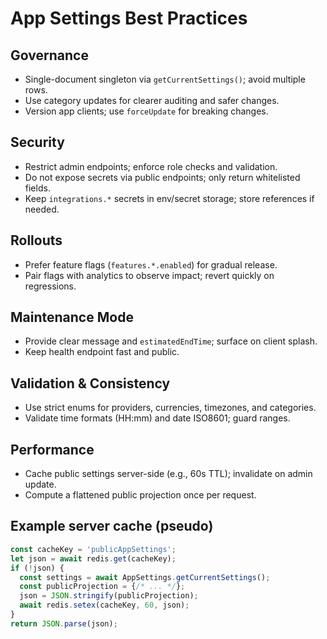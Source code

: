 # App Settings Best Practices

## Governance
- Single-document singleton via `getCurrentSettings()`; avoid multiple rows.
- Use category updates for clearer auditing and safer changes.
- Version app clients; use `forceUpdate` for breaking changes.

## Security
- Restrict admin endpoints; enforce role checks and validation.
- Do not expose secrets via public endpoints; only return whitelisted fields.
- Keep `integrations.*` secrets in env/secret storage; store references if needed.

## Rollouts
- Prefer feature flags (`features.*.enabled`) for gradual release.
- Pair flags with analytics to observe impact; revert quickly on regressions.

## Maintenance Mode
- Provide clear message and `estimatedEndTime`; surface on client splash.
- Keep health endpoint fast and public.

## Validation & Consistency
- Use strict enums for providers, currencies, timezones, and categories.
- Validate time formats (HH:mm) and date ISO8601; guard ranges.

## Performance
- Cache public settings server-side (e.g., 60s TTL); invalidate on admin update.
- Compute a flattened public projection once per request.

## Example server cache (pseudo)
```js
const cacheKey = 'publicAppSettings';
let json = await redis.get(cacheKey);
if (!json) {
  const settings = await AppSettings.getCurrentSettings();
  const publicProjection = {/* ... */};
  json = JSON.stringify(publicProjection);
  await redis.setex(cacheKey, 60, json);
}
return JSON.parse(json);
```
